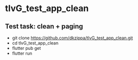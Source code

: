 # tlvG_test_app_clean

## Test task: clean + paging

- git clone https://github.com/dkzippa/tlvG_test_app_clean.git
- cd tlvG_test_app_clean
- flutter pub get
- flutter run

